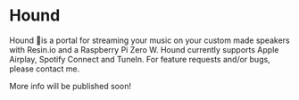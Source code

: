 # Hound
Hound 🐶is a portal for streaming your music on your custom made speakers with Resin.io and a Raspberry Pi Zero W. Hound currently supports Apple Airplay, Spotify Connect and TuneIn. For feature requests and/or bugs, please contact me.

More info will be published soon!